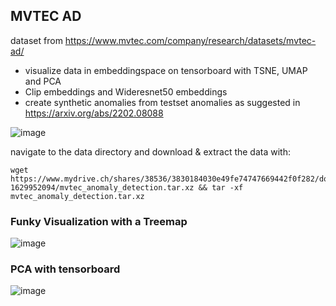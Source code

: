 ## MVTEC AD


dataset from https://www.mvtec.com/company/research/datasets/mvtec-ad/

- visualize data in embeddingspace on tensorboard with TSNE, UMAP and PCA
- Clip embeddings and Wideresnet50 embeddings
- create synthetic anomalies from testset anomalies as suggested in https://arxiv.org/abs/2202.08088 


![image](https://github.com/buehlpa/MVTec_Visualizer/assets/64488738/c1df57ea-cdea-4a57-b654-5c740dfc86f2)

navigate to the data directory and download & extract the data  with:

```
wget https://www.mydrive.ch/shares/38536/3830184030e49fe74747669442f0f282/download/420938113-1629952094/mvtec_anomaly_detection.tar.xz && tar -xf mvtec_anomaly_detection.tar.xz
```
### Funky Visualization with a Treemap
![image](https://github.com/buehlpa/MVTec_Visualizer/assets/64488738/563f0eff-1192-4667-aa31-e8114f1ea681)

### PCA with tensorboard 
![image](https://github.com/buehlpa/MVTec_Visualizer/assets/64488738/4e55d536-e8c2-4d26-8e69-3985e9e6f2d1)
